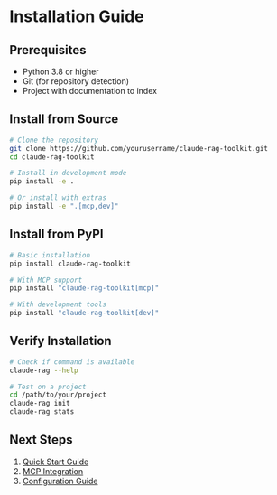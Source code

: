 # Installation Guide

## Prerequisites

- Python 3.8 or higher
- Git (for repository detection)
- Project with documentation to index

## Install from Source

```bash
# Clone the repository
git clone https://github.com/yourusername/claude-rag-toolkit.git
cd claude-rag-toolkit

# Install in development mode
pip install -e .

# Or install with extras
pip install -e ".[mcp,dev]"
```

## Install from PyPI

```bash
# Basic installation
pip install claude-rag-toolkit

# With MCP support
pip install "claude-rag-toolkit[mcp]"

# With development tools
pip install "claude-rag-toolkit[dev]"
```

## Verify Installation

```bash
# Check if command is available
claude-rag --help

# Test on a project
cd /path/to/your/project
claude-rag init
claude-rag stats
```

## Next Steps

1. [Quick Start Guide](../README.md#usage)
2. [MCP Integration](../templates/README_MCP.md)
3. [Configuration Guide](configuration.md)